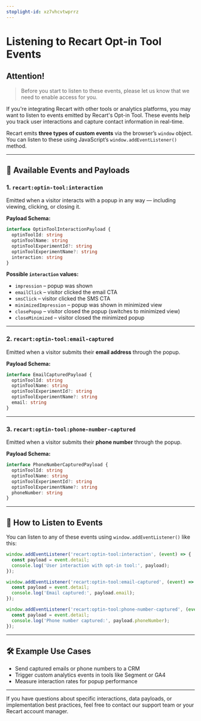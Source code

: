 ```yaml
---
stoplight-id: xz7vhcvtwprrz
---
```


# Listening to Recart Opt-in Tool Events

## Attention!
> Before you start to listen to these events, please let us know that we need to enable access for you.

If you're integrating Recart with other tools or analytics platforms, you may want to listen to events emitted by Recart's Opt-in Tool. These events help you track user interactions and capture contact information in real-time.

Recart emits **three types of custom events** via the browser’s `window` object. You can listen to these using JavaScript’s `window.addEventListener()` method.

---

## 🔔 Available Events and Payloads

### 1. `recart:optin-tool:interaction`

Emitted when a visitor interacts with a popup in any way — including viewing, clicking, or closing it.

**Payload Schema:**

```ts
interface OptinToolInteractionPayload {
  optinToolId: string
  optinToolName: string
  optinToolExperimentId?: string
  optinToolExperimentName?: string
  interaction: string
}
```

**Possible `interaction` values:**

- `impression` – popup was shown
- `emailClick` – visitor clicked the email CTA
- `smsClick` – visitor clicked the SMS CTA
- `minimizedImpression` – popup was shown in minimized view
- `closePopup` – visitor closed the popup (switches to minimized view)
- `closeMinimized` – visitor closed the minimized popup

---

### 2. `recart:optin-tool:email-captured`

Emitted when a visitor submits their **email address** through the popup.

**Payload Schema:**

```ts
interface EmailCapturedPayload {
  optinToolId: string
  optinToolName: string
  optinToolExperimentId?: string
  optinToolExperimentName?: string
  email: string
}
```

---

### 3. `recart:optin-tool:phone-number-captured`

Emitted when a visitor submits their **phone number** through the popup.

**Payload Schema:**

```ts
interface PhoneNumberCapturedPayload {
  optinToolId: string
  optinToolName: string
  optinToolExperimentId?: string
  optinToolExperimentName?: string
  phoneNumber: string
}
```

---

## 🧠 How to Listen to Events

You can listen to any of these events using `window.addEventListener()` like this:

```js
window.addEventListener('recart:optin-tool:interaction', (event) => {
  const payload = event.detail;
  console.log('User interaction with opt-in tool:', payload);
});

window.addEventListener('recart:optin-tool:email-captured', (event) => {
  const payload = event.detail;
  console.log('Email captured:', payload.email);
});

window.addEventListener('recart:optin-tool:phone-number-captured', (event) => {
  const payload = event.detail;
  console.log('Phone number captured:', payload.phoneNumber);
});
```

---

## 🛠 Example Use Cases

- Send captured emails or phone numbers to a CRM
- Trigger custom analytics events in tools like Segment or GA4
- Measure interaction rates for popup performance

---

If you have questions about specific interactions, data payloads, or implementation best practices, feel free to contact our support team or your Recart account manager.
